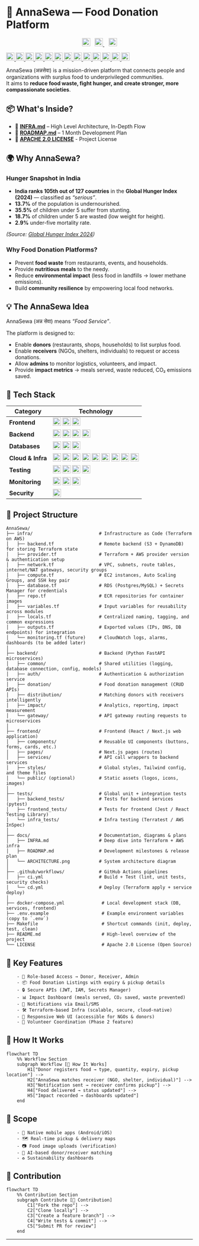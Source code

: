 # 🍲 AnnaSewa — Food Donation Platform
<p align="center">
  <!-- Project Status -->
  <img src="https://img.shields.io/badge/Status-Active-brightgreen?style=flat-square" alt="Status" style="height:22px;">&nbsp;&nbsp;

  <!-- Contributions -->
  <a href="https://github.com/MrCh0p808/AnnaSewa?tab=readme-ov-file#-contribution">
  <img src="https://img.shields.io/badge/Contributions-Welcome-blueviolet?style=flat-square&logo=github&logoColor=white" alt="Contributions" style="height:22px;">
  </a>&nbsp;&nbsp;
  <!-- LinkedIn -->
  <a href="https://www.linkedin.com/in/trideev-ganguly/">
    <img src="https://img.shields.io/badge/Connect%20on%20LinkedIn-0A66C2?style=flat-square&logo=linkedin&logoColor=white" height="22px">
  </a>
</p>
<p align="left">
  <!-- Frontend -->
  <a href="https://react.dev/">
    <img src="https://img.shields.io/badge/Frontend-React-61DAFB?style=flat-square&logo=react&logoColor=white" alt="React" style="height:22px;">
  </a>
  <!-- Backend -->
  <a href="https://www.python.org/doc/">
    <img src="https://img.shields.io/badge/Backend-Python-3776AB?style=flat-square&logo=python&logoColor=white" alt="Python" style="height:22px;">
  </a>
  <a href="https://fastapi.tiangolo.com/">
    <img src="https://img.shields.io/badge/API-FastAPI-009688?style=flat-square&logo=fastapi&logoColor=white" alt="FastAPI" style="height:22px;">
  </a>
  <a href="#">
    <img src="https://img.shields.io/badge/API-REST-02569B?style=flat-square&logo=rest&logoColor=white" alt="REST API" style="height:22px;">
  </a>
  <!-- Cloud + Infra -->
  <a href="https://aws.amazon.com/">
    <img src="https://img.shields.io/badge/Cloud-AWS-FF9900?style=flat-square&logo=amazonaws&logoColor=white" alt="AWS" style="height:22px;">
  </a>
  <a href="https://docs.aws.amazon.com/eks/">
    <img src="https://img.shields.io/badge/Kubernetes-EKS-FF9900?style=flat-square&logo=kubernetes&logoColor=white" alt="EKS" style="height:22px;">
  </a>
  <a href="https://developer.hashicorp.com/terraform/docs">
    <img src="https://img.shields.io/badge/IaC-Terraform-7B42BC?style=flat-square&logo=terraform&logoColor=white" alt="Terraform" style="height:22px;">
  </a>
  <a href="https://docs.docker.com/">
    <img src="https://img.shields.io/badge/Containers-Docker-2496ED?style=flat-square&logo=docker&logoColor=white" alt="Docker" style="height:22px;">
  </a>
  <a href="https://kubernetes.io/docs/">
    <img src="https://img.shields.io/badge/Orchestration-Kubernetes-326CE5?style=flat-square&logo=kubernetes&logoColor=white" alt="Kubernetes" style="height:22px;">
  </a>
  <a href="https://docs.github.com/en/actions">
    <img src="https://img.shields.io/badge/CI%2FCD-GitHub_Actions-2088FF?style=flat-square&logo=githubactions&logoColor=white" alt="GitHub Actions" style="height:22px;">
  </a>

  <!-- Monitoring -->
  <a href="https://docs.aws.amazon.com/cloudwatch/">
    <img src="https://img.shields.io/badge/Monitoring-CloudWatch-FF4F8B?style=flat-square&logo=amazoncloudwatch&logoColor=white" alt="CloudWatch" style="height:22px;">
  </a>
  <a href="https://grafana.com/docs/">
    <img src="https://img.shields.io/badge/Monitoring-Grafana-F46800?style=flat-square&logo=grafana&logoColor=white" alt="Grafana" style="height:22px;">
  </a>

  <!-- License -->
  <a href="https://opensource.org/licenses/Apache-2.0">
    <img src="https://img.shields.io/badge/License-Apache_2.0-blue?style=flat-square&logo=apache&logoColor=white" alt="License" style="height:22px;">
  </a>
</p>



AnnaSewa (अन्नसेवा) is a mission-driven platform that connects people and organizations with surplus food to underprivileged communities.  
It aims to **reduce food waste, fight hunger, and create stronger, more compassionate societies**.


## 📦 What's Inside?

- 📖 **[INFRA.md](/docs/INFRA.md)** – High Level Architecture, In-Depth Flow
- 📖 **[ROADMAP.md](/docs/ROADMAP.md)** – 1 Month Development Plan 
- 📖 **[APACHE 2.0 LICENSE](./LICENSE)** - Project License

## 🌍 Why AnnaSewa?
### Hunger Snapshot in India
- **India ranks 105th out of 127 countries** in the **Global Hunger Index (2024)** — classified as *“serious”*.  
- **13.7%** of the population is undernourished.  
- **35.5%** of children under 5 suffer from stunting.  
- **18.7%** of children under 5 are wasted (low weight for height).  
- **2.9%** under-five mortality rate.  

*(Source: [Global Hunger Index 2024](https://www.globalhungerindex.org/india.html))*  


### Why Food Donation Platforms?
- Prevent **food waste** from restaurants, events, and households.  
- Provide **nutritious meals** to the needy.  
- Reduce **environmental impact** (less food in landfills → lower methane emissions).  
- Build **community resilience** by empowering local food networks.  

## 💡 The AnnaSewa Idea
AnnaSewa (अन्न सेवा) means *“Food Service”*.  

The platform is designed to:
- Enable **donors** (restaurants, shops, households) to list surplus food.  
- Enable **receivers** (NGOs, shelters, individuals) to request or access donations.  
- Allow **admins** to monitor logistics, volunteers, and impact.  
- Provide **impact metrics** → meals served, waste reduced, CO₂ emissions saved.  


## 🚀 Tech Stack

| Category         | Technology |
|------------------|------------|
| **Frontend**     | <img src="https://img.shields.io/badge/React-61DAFB?style=flat-square&logo=react&logoColor=black" height="22px"> <img src="https://img.shields.io/badge/Next.js-000000?style=flat-square&logo=nextdotjs&logoColor=white" height="22px"> <img src="https://img.shields.io/badge/TailwindCSS-38B2AC?style=flat-square&logo=tailwindcss&logoColor=white" height="22px"> |
| **Backend**      | <img src="https://img.shields.io/badge/Python-3776AB?style=flat-square&logo=python&logoColor=white" height="22px"> <img src="https://img.shields.io/badge/FastAPI-009688?style=flat-square&logo=fastapi&logoColor=white" height="22px"> <img src="https://img.shields.io/badge/REST-02569B?style=flat-square&logo=rest&logoColor=white" height="22px"> <img src="https://img.shields.io/badge/JWT-black?style=flat-square&logo=jsonwebtokens&logoColor=white" height="22px"> |
| **Databases**    | <img src="https://img.shields.io/badge/PostgreSQL-4169E1?style=flat-square&logo=postgresql&logoColor=white" height="22px"> <img src="https://img.shields.io/badge/DynamoDB-4053D6?style=flat-square&logo=amazondynamodb&logoColor=white" height="22px"> <img src="https://img.shields.io/badge/RDS-527FFF?style=flat-square&logo=amazonrds&logoColor=white" height="22px"> |
| **Cloud & Infra**| <img src="https://img.shields.io/badge/AWS-FF9900?style=flat-square&logo=amazonaws&logoColor=white" height="22px"> <img src="https://img.shields.io/badge/EC2-FF9900?style=flat-square&logo=amazonec2&logoColor=white" height="22px"> <img src="https://img.shields.io/badge/VPC-232F3E?style=flat-square&logo=amazonaws&logoColor=white" height="22px"> <img src="https://img.shields.io/badge/IAM-DD344C?style=flat-square&logo=amazonaws&logoColor=white" height="22px"> <img src="https://img.shields.io/badge/EKS-FF9900?style=flat-square&logo=kubernetes&logoColor=white" height="22px"> <img src="https://img.shields.io/badge/Terraform-7B42BC?style=flat-square&logo=terraform&logoColor=white" height="22px"> <img src="https://img.shields.io/badge/Docker-2496ED?style=flat-square&logo=docker&logoColor=white" height="22px"> <img src="https://img.shields.io/badge/Kubernetes-326CE5?style=flat-square&logo=kubernetes&logoColor=white" height="22px"> <img src="https://img.shields.io/badge/GitHub_Actions-2088FF?style=flat-square&logo=githubactions&logoColor=white" height="22px"> |
| **Testing**      | <img src="https://img.shields.io/badge/Pytest-0A9EDC?style=flat-square&logo=pytest&logoColor=white" height="22px"> <img src="https://img.shields.io/badge/unittest-3776AB?style=flat-square&logo=python&logoColor=white" height="22px"> <img src="https://img.shields.io/badge/Postman/Newman-FF6C37?style=flat-square&logo=postman&logoColor=white" height="22px"> <img src="https://img.shields.io/badge/Selenium-43B02A?style=flat-square&logo=selenium&logoColor=white" height="22px"> |
| **Monitoring**   | <img src="https://img.shields.io/badge/CloudWatch-FF4F8B?style=flat-square&logo=amazoncloudwatch&logoColor=white" height="22px"> <img src="https://img.shields.io/badge/Prometheus-E6522C?style=flat-square&logo=prometheus&logoColor=white" height="22px"> <img src="https://img.shields.io/badge/Grafana-F46800?style=flat-square&logo=grafana&logoColor=white" height="22px"> |
| **Security**     | <img src="https://img.shields.io/badge/Secrets_Manager-232F3E?style=flat-square&logo=amazonaws&logoColor=white" height="22px"> |


## 📂 Project Structure

```text
AnnaSewa/
├── infra/                         # Infrastructure as Code (Terraform on AWS)
│   ├── backend.tf                 # Remote backend (S3 + DynamoDB) for storing Terraform state
│   ├── provider.tf                # Terraform + AWS provider version & authentication setup
│   ├── network.tf                 # VPC, subnets, route tables, internet/NAT gateways, security groups
│   ├── compute.tf                 # EC2 instances, Auto Scaling Groups, and SSH key pair
│   ├── database.tf                # RDS (Postgres/MySQL) + Secrets Manager for credentials
│   ├── repo.tf                    # ECR repositories for container images
│   ├── variables.tf               # Input variables for reusability across modules
│   ├── locals.tf                  # Centralized naming, tagging, and common expressions
│   ├── outputs.tf                 # Exported values (IPs, DNS, DB endpoints) for integration
│   └── monitoring.tf (future)     # CloudWatch logs, alarms, dashboards (to be added later)
│
├── backend/                       # Backend (Python FastAPI microservices)
│   ├── common/                    # Shared utilities (logging, database connection, config, models)
│   ├── auth/                      # Authentication & authorization service
│   ├── donation/                  # Food donation management (CRUD APIs)
│   ├── distribution/              # Matching donors with receivers intelligently
│   ├── impact/                    # Analytics, reporting, impact measurement
│   └── gateway/                   # API gateway routing requests to microservices
│
├── frontend/                      # Frontend (React / Next.js web application)
│   ├── components/                # Reusable UI components (buttons, forms, cards, etc.)
│   ├── pages/                     # Next.js pages (routes)
│   ├── services/                  # API call wrappers to backend services
│   ├── styles/                    # Global styles, Tailwind config, and theme files
│   └── public/ (optional)         # Static assets (logos, icons, images)
│
├── tests/                         # Global unit + integration tests
│   ├── backend_tests/             # Tests for backend services (pytest)
│   ├── frontend_tests/            # Tests for frontend (Jest / React Testing Library)
│   └── infra_tests/               # Infra testing (Terratest / AWS InSpec)
│
├── docs/                          # Documentation, diagrams & plans
│   ├── INFRA.md                   # Deep dive into Terraform + AWS infra
│   ├── ROADMAP.md                 # Development milestones & release plan
│   └── ARCHITECTURE.png           # System architecture diagram
│
├── .github/workflows/             # GitHub Actions pipelines
│   ├── ci.yml                     # Build + Test (lint, unit tests, security checks)
│   └── cd.yml                     # Deploy (Terraform apply + service deploy)
│
├── docker-compose.yml              # Local development stack (DB, services, frontend)
├── .env.example                    # Example environment variables (copy to `.env`)
├── Makefile                        # Shortcut commands (init, deploy, test, clean)
├── README.md                       # High-level overview of the project
└── LICENSE                         # Apache 2.0 License (Open Source)
```

## 🔑 Key Features
        - 👥 Role-based Access → Donor, Receiver, Admin
        - 📦 Food Donation Listings with expiry & pickup details
        - 🔒 Secure APIs (JWT, IAM, Secrets Manager)
        - 📊 Impact Dashboard (meals served, CO₂ saved, waste prevented)
        - 🔔 Notifications via Email/SMS
        - 🛠 Terraform-based Infra (scalable, secure, cloud-native)
        - 📱 Responsive Web UI (accessible for NGOs & donors)
        - 🤝 Volunteer Coordination (Phase 2 feature)

## 🚀 How It Works
```mermaid
flowchart TD
    %% Workflow Section
    subgraph Workflow [🚀 How It Works]
        H1["Donor registers food → type, quantity, expiry, pickup location"] -->
        H2["AnnaSewa matches receiver (NGO, shelter, individual)"] -->
        H3["Notification sent → receiver confirms pickup"] -->
        H4["Food delivered → status updated"] -->
        H5["Impact recorded → dashboards updated"]
    end
```

## 🔭 Scope
        - 📱 Native mobile apps (Android/iOS)
        - 🗺️ Real-time pickup & delivery maps
        - 📷 Food image uploads (verification)
        - 🤖 AI-based donor/receiver matching
        - ♻️ Sustainability dashboards

## 🤝 Contribution
```mermaid
flowchart TD
    %% Contribution Section
    subgraph Contribute [🤝 Contribution]
        C1["Fork the repo"] -->
        C2["Clone locally"] -->
        C3["Create a feature branch"] -->
        C4["Write tests & commit"] -->
        C5["Submit PR for review"]
    end
```
---

